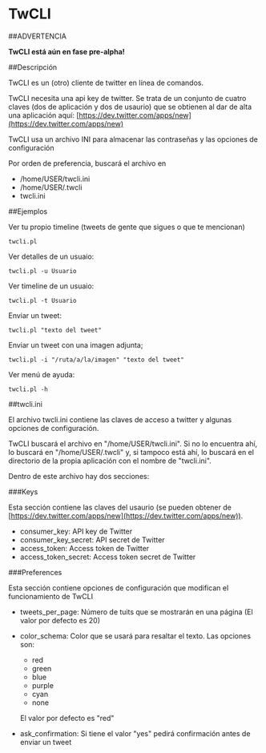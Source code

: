 TwCLI
=====

##ADVERTENCIA

**TwCLI está aún en fase pre-alpha!** 

##Descripción

TwCLI es un (otro) cliente de twitter en línea de comandos.

TwCLI necesita una api key de twitter. Se trata de un conjunto de cuatro claves (dos de aplicación y dos de usaurio) que se obtienen al dar de alta una aplicación aquí: [https://dev.twitter.com/apps/new](https://dev.twitter.com/apps/new)

TwCLI usa un archivo INI para almacenar las contraseñas y las opciones de configuración

Por orden de preferencia, buscará el archivo en

* /home/USER/twcli.ini
* /home/USER/.twcli
* twcli.ini

##Ejemplos

Ver tu propio timeline (tweets de gente que sigues o que te mencionan)

`twcli.pl`

Ver detalles de un usuaio:

`twcli.pl -u Usuario`

Ver timeline de un usuaio:

`twcli.pl -t Usuario`

Enviar un tweet:

`twcli.pl "texto del tweet"`

Enviar un tweet con una imagen adjunta;

`twcli.pl -i "/ruta/a/la/imagen" "texto del tweet"`

Ver menú de ayuda:

`twcli.pl -h`


##twcli.ini

El archivo twcli.ini contiene las claves de acceso a twitter y algunas opciones de configuración.

TwCLI buscará el archivo en "/home/USER/twcli.ini". Si no lo encuentra ahí, lo buscará en "/home/USER/.twcli" y, si tampoco está ahí, lo buscará en el directorio de la propia aplicación con el nombre de "twcli.ini".

Dentro de este archivo hay dos secciones:

###Keys

Esta sección contiene las claves del usaurio (se pueden obtener de [https://dev.twitter.com/apps/new](https://dev.twitter.com/apps/new)).

* consumer_key: API key de Twitter
* consumer_key_secret: API secret de Twitter
* access_token: Access token de Twitter
* access_token_secret: Access token secret de Twitter

###Preferences

Esta sección contiene opciones de configuración que modifican el funcionamiento de TwCLI

* tweets_per_page: Número de tuits que se mostrarán en una página (El valor por defecto es 20)

* color_schema: Color que se usará para resaltar el texto. Las opciones son:
  * red
  * green
  * blue
  * purple
  * cyan
  * none

  El valor por defecto es "red"

* ask_confirmation: Si tiene el valor "yes" pedirá confirmación antes de enviar un tweet

